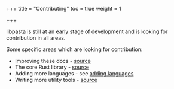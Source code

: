 +++
title = "Contributing"
toc = true
weight = 1

+++

libpasta is still at an early stage of development and is looking for
contribution in all areas. 

Some specific areas which are looking for contribution:

 * Improving these docs - [source](https://github.com/libpasta/libpasta-hugo)
 * The core Rust library - [source](https://github.com/libpasta/libpasta)
 * Adding more languages - see [adding languages](../adding-languages)
 * Writing more utility tools - [source](https://github.com/libpasta/pasta-tools)